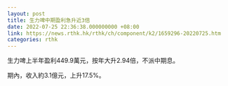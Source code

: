 ```yaml
---
layout: post
title: 生力啤中期盈利急升近3倍
date: 2022-07-25 22:36:38.000000000 +08:00
link: https://news.rthk.hk/rthk/ch/component/k2/1659296-20220725.htm
categories: rthk
---
```


生力啤上半年盈利449.9萬元，按年大升2.94倍，不派中期息。

期內，收入約3.1億元，上升17.5%。
